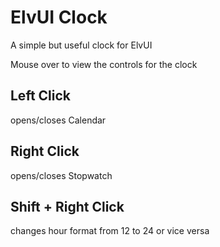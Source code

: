 # ElvUI Clock
A simple but useful clock for ElvUI

Mouse over to view the controls for the clock

## Left Click
opens/closes Calendar

## Right Click
opens/closes Stopwatch

## Shift + Right Click
changes hour format from 12 to 24 or vice versa
